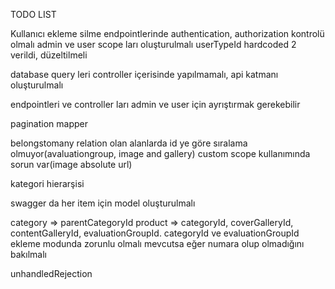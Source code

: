 TODO LIST

Kullanıcı ekleme silme endpointlerinde authentication, authorization kontrolü olmalı
admin ve user scope ları oluşturulmalı
userTypeId hardcoded 2 verildi, düzeltilmeli

database query leri controller içerisinde yapılmamalı, api katmanı oluşturulmalı

endpointleri ve controller ları admin ve user için ayrıştırmak gerekebilir

pagination mapper

belongstomany relation olan alanlarda id ye göre sıralama olmuyor(avaluationgroup, image and gallery)
custom scope kullanımında sorun var(image absolute url)


kategori hierarşisi

swagger da her item için model oluşturulmalı

category => parentCategoryId
product => categoryId, coverGalleryId, contentGalleryId, evaluationGroupId. categoryId ve evaluationGroupId ekleme modunda zorunlu olmalı
mevcutsa eğer numara olup olmadığını bakılmalı

unhandledRejection

